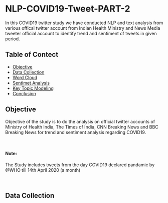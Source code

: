 # NLP-COVID19-Tweet-PART-2
In this COVID19 twitter study we have conducted NLP and text analysis from various offical twitter account from Indian Health Ministry and News Media tweeter official account to identify trend and sentiment of tweets in given period. 


## Table of Contect

- [Objective](#objective)
- [Data Collection](#data-collection)
- [Word Cloud](#word-cloud)
- [Sentimet Analysis](#sentiment-analysis)
- [Key Topic Modeling](#key-topic-modeling)
- [Conclusion](#conclusion)

## Objective
Objective of the study is to do the analysis on official twitter accounts of Ministry of Health India, The Times of India, CNN Breaking News and BBC Breaking News for trend and sentiment analysis regarding COVID19. 

<br>

#### Note: 
The Study includes tweets from the day COVID19 declared pandamic by @WHO till 14th April 2020 (a month)

<br>

## Data Collection
